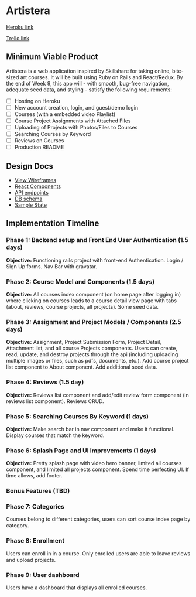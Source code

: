 

# Artistera

[Heroku link][heroku]

[Trello link][trello]

[heroku]: http://www.artistera.info/
[trello]: https://trello.com/b/LajlqSYq/artistera

## Minimum Viable Product

Artistera is a web application inspired by Skillshare for taking online, bite-sized art courses. It will be built using Ruby on Rails
and React/Redux.  By the end of Week 9, this app will - with smooth, bug-free navigation, adequate seed data, and styling - satisfy the following requirements:

- [ ] Hosting on Heroku
- [ ] New account creation, login, and guest/demo login
- [ ] Courses (with a embedded video Playlist)
- [ ] Course Project Assignments with Attached Files
- [ ] Uploading of Projects with Photos/Files to Courses
- [ ] Searching Courses by Keyword
- [ ] Reviews on Courses
- [ ] Production README

## Design Docs
* [View Wireframes][wireframes]
* [React Components][components]
* [API endpoints][api-endpoints]
* [DB schema][schema]
* [Sample State][sample-state]

[wireframes]: wireframes
[components]: component-hierarchy.md
[sample-state]: sample-state.md
[api-endpoints]: api-endpoints.md
[schema]: schema.md

## Implementation Timeline

### Phase 1: Backend setup and Front End User Authentication (1.5 days)

**Objective:** Functioning rails project with front-end Authentication. Login / Sign Up forms. Nav Bar with gravatar.

### Phase 2: Course Model and Components (1.5 days)

**Objective:** All courses index component (on home page after logging in) where clicking on courses leads to a course detail view page with tabs (about, reviews, course projects, all projects). Some seed data.

### Phase 3: Assignment and Project Models / Components (2.5 days)

**Objective:** Assignment, Project Submission Form, Project Detail, Attachment list, and all course Projects components. Users can create, read, update, and destroy projects through the api (including uploading multiple images or files, such as pdfs, documents, etc.). Add course project list component to About component. Add additional seed data.

### Phase 4: Reviews (1.5 day)

**Objective:** Reviews list component and add/edit review form component (in reviews list component). Reviews CRUD.

### Phase 5: Searching Courses By Keyword (1 days)
**Objective:** Make search bar in nav component and make it functional. Display courses that match the keyword.

### Phase 6: Splash Page and UI Improvements (1 days)

**Objective:** Pretty splash page with video hero banner, limited all courses component, and limited all projects component. Spend time perfecting UI. If time allows, add footer.


### Bonus Features (TBD)

### Phase 7: Categories
 Courses belong to different categories, users can sort course index page by category.

### Phase 8: Enrollment
 Users can enroll in in a course. Only enrolled users are able to leave reviews and upload projects.

### Phase 9: User dashboard
 Users have a dashboard that displays all enrolled courses.
